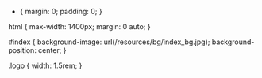 - {
  margin: 0;
  padding: 0;
  }

html {
max-width: 1400px;
margin: 0 auto;
}

#index {
background-image: url(/resources/bg/index_bg.jpg);
background-position: center;
}

.logo {
width: 1.5rem;
}
